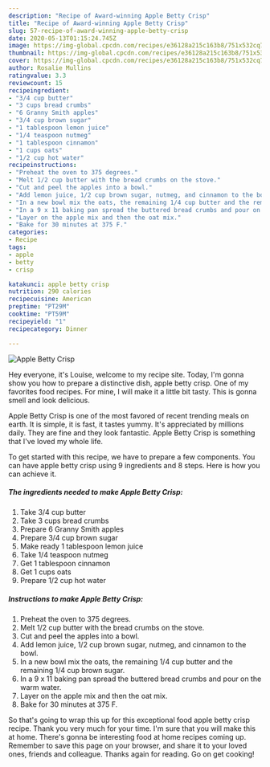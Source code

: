```yaml
---
description: "Recipe of Award-winning Apple Betty Crisp"
title: "Recipe of Award-winning Apple Betty Crisp"
slug: 57-recipe-of-award-winning-apple-betty-crisp
date: 2020-05-13T01:15:24.745Z
image: https://img-global.cpcdn.com/recipes/e36128a215c163b8/751x532cq70/apple-betty-crisp-recipe-main-photo.jpg
thumbnail: https://img-global.cpcdn.com/recipes/e36128a215c163b8/751x532cq70/apple-betty-crisp-recipe-main-photo.jpg
cover: https://img-global.cpcdn.com/recipes/e36128a215c163b8/751x532cq70/apple-betty-crisp-recipe-main-photo.jpg
author: Rosalie Mullins
ratingvalue: 3.3
reviewcount: 15
recipeingredient:
- "3/4 cup butter"
- "3 cups bread crumbs"
- "6 Granny Smith apples"
- "3/4 cup brown sugar"
- "1 tablespoon lemon juice"
- "1/4 teaspoon nutmeg"
- "1 tablespoon cinnamon"
- "1 cups oats"
- "1/2 cup hot water"
recipeinstructions:
- "Preheat the oven to 375 degrees."
- "Melt 1/2 cup butter with the bread crumbs on the stove."
- "Cut and peel the apples into a bowl."
- "Add lemon juice, 1/2 cup brown sugar, nutmeg, and cinnamon to the bowl."
- "In a new bowl mix the oats, the remaining 1/4 cup butter and the remaining 1/4 cup brown sugar."
- "In a 9 x 11 baking pan spread the buttered bread crumbs and pour on the warm water."
- "Layer on the apple mix and then the oat mix."
- "Bake for 30 minutes at 375 F."
categories:
- Recipe
tags:
- apple
- betty
- crisp

katakunci: apple betty crisp 
nutrition: 290 calories
recipecuisine: American
preptime: "PT29M"
cooktime: "PT59M"
recipeyield: "1"
recipecategory: Dinner

---
```



![Apple Betty Crisp](https://img-global.cpcdn.com/recipes/e36128a215c163b8/751x532cq70/apple-betty-crisp-recipe-main-photo.jpg)

Hey everyone, it's Louise, welcome to my recipe site. Today, I'm gonna show you how to prepare a distinctive dish, apple betty crisp. One of my favorites food recipes. For mine, I will make it a little bit tasty. This is gonna smell and look delicious.

Apple Betty Crisp is one of the most favored of recent trending meals on earth. It is simple, it is fast, it tastes yummy. It's appreciated by millions daily. They are fine and they look fantastic. Apple Betty Crisp is something that I've loved my whole life.




To get started with this recipe, we have to prepare a few components. You can have apple betty crisp using 9 ingredients and 8 steps. Here is how you can achieve it.

##### The ingredients needed to make Apple Betty Crisp:

1. Take 3/4 cup butter
1. Take 3 cups bread crumbs
1. Prepare 6 Granny Smith apples
1. Prepare 3/4 cup brown sugar
1. Make ready 1 tablespoon lemon juice
1. Take 1/4 teaspoon nutmeg
1. Get 1 tablespoon cinnamon
1. Get 1 cups oats
1. Prepare 1/2 cup hot water




##### Instructions to make Apple Betty Crisp:

1. Preheat the oven to 375 degrees.
1. Melt 1/2 cup butter with the bread crumbs on the stove.
1. Cut and peel the apples into a bowl.
1. Add lemon juice, 1/2 cup brown sugar, nutmeg, and cinnamon to the bowl.
1. In a new bowl mix the oats, the remaining 1/4 cup butter and the remaining 1/4 cup brown sugar.
1. In a 9 x 11 baking pan spread the buttered bread crumbs and pour on the warm water.
1. Layer on the apple mix and then the oat mix.
1. Bake for 30 minutes at 375 F.




So that's going to wrap this up for this exceptional food apple betty crisp recipe. Thank you very much for your time. I'm sure that you will make this at home. There's gonna be interesting food at home recipes coming up. Remember to save this page on your browser, and share it to your loved ones, friends and colleague. Thanks again for reading. Go on get cooking!
